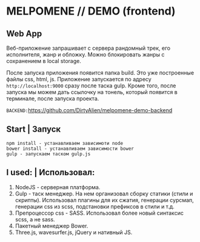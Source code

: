 # MELPOMENE // DEMO (frontend)

## Web App

Веб-приложение запрашивает с сервера рандомный трек, его исполнителя, жанр и обложку. Можно блокировать жанры с сохранением в local storage.

После запуска приложения появится папка build. Это уже построенные файлы css, html, js.
Приложение запускается по адресу `http://localhost:9000` сразу после таска gulp. Кроме того, после запуска мы можем дать ссылочку на тонель, который появится в терминале, после запуска проекта. 


`BACKEND:`<https://github.com/DirtyAlien/melpomene-demo-backend>

## Start | Запуск

```
npm install - устанавливаем зависимоти node
bower install - устанавливаем зависимости bower
gulp - запускаем таском gulp.js
```

## I used: | Использовал:
1. NodeJS - серверная платформа. 
2. Gulp - таск менеджер. На нем организовал сборку статики (стили и скрипты). Использовал плагины для их сжатия, генерации сурсмап, генерации css из scss, подстановки префиксов в стили и т.д.
3. Препроцессор css - SASS. Использовал более новый синтаксис scss, а не sass.
4. Пакетный менеджер Bower.
5. Three.js, wavesurfer.js, jQuery и нативный JS.
